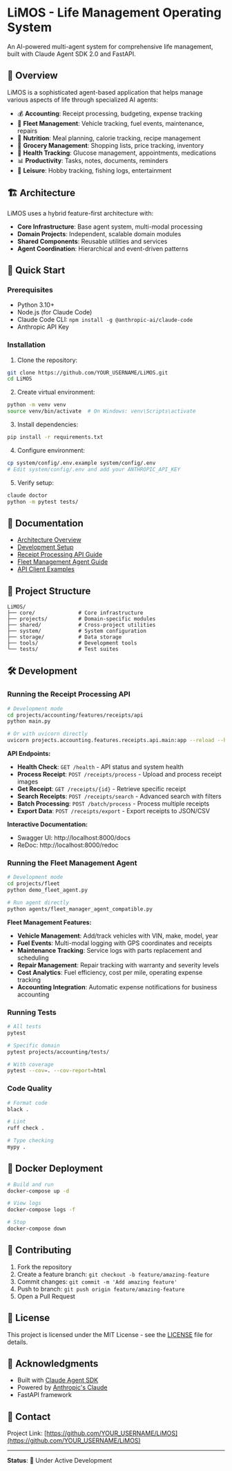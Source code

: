 # LiMOS - Life Management Operating System

An AI-powered multi-agent system for comprehensive life management, built with Claude Agent SDK 2.0 and FastAPI.

## 🎯 Overview

LiMOS is a sophisticated agent-based application that helps manage various aspects of life through specialized AI agents:

- 💰 **Accounting**: Receipt processing, budgeting, expense tracking
- 🚛 **Fleet Management**: Vehicle tracking, fuel events, maintenance, repairs
- 🍎 **Nutrition**: Meal planning, calorie tracking, recipe management
- 🛒 **Grocery Management**: Shopping lists, price tracking, inventory
- 🏥 **Health Tracking**: Glucose management, appointments, medications
- 📊 **Productivity**: Tasks, notes, documents, reminders
- 🎣 **Leisure**: Hobby tracking, fishing logs, entertainment

## 🏗️ Architecture

LiMOS uses a hybrid feature-first architecture with:
- **Core Infrastructure**: Base agent system, multi-modal processing
- **Domain Projects**: Independent, scalable domain modules
- **Shared Components**: Reusable utilities and services
- **Agent Coordination**: Hierarchical and event-driven patterns

## 🚀 Quick Start

### Prerequisites
- Python 3.10+
- Node.js (for Claude Code)
- Claude Code CLI: `npm install -g @anthropic-ai/claude-code`
- Anthropic API Key

### Installation

1. Clone the repository:
```bash
git clone https://github.com/YOUR_USERNAME/LiMOS.git
cd LiMOS
```

2. Create virtual environment:
```bash
python -m venv venv
source venv/bin/activate  # On Windows: venv\Scripts\activate
```

3. Install dependencies:
```bash
pip install -r requirements.txt
```

4. Configure environment:
```bash
cp system/config/.env.example system/config/.env
# Edit system/config/.env and add your ANTHROPIC_API_KEY
```

5. Verify setup:
```bash
claude doctor
python -m pytest tests/
```

## 📖 Documentation

- [Architecture Overview](system/docs/architecture/overview.md)
- [Development Setup](system/docs/development/setup.md)
- [Receipt Processing API Guide](projects/accounting/features/receipts/api/README.md)
- [Fleet Management Agent Guide](projects/fleet/README.md)
- [API Client Examples](projects/accounting/features/receipts/api/examples/client_examples.py)

## 🧩 Project Structure

```
LiMOS/
├── core/              # Core infrastructure
├── projects/          # Domain-specific modules
├── shared/            # Cross-project utilities
├── system/            # System configuration
├── storage/           # Data storage
├── tools/             # Development tools
└── tests/             # Test suites
```

## 🛠️ Development

### Running the Receipt Processing API

```bash
# Development mode
cd projects/accounting/features/receipts/api
python main.py

# Or with uvicorn directly
uvicorn projects.accounting.features.receipts.api.main:app --reload --host 0.0.0.0 --port 8000
```

**API Endpoints:**
- **Health Check**: `GET /health` - API status and system health
- **Process Receipt**: `POST /receipts/process` - Upload and process receipt images
- **Get Receipt**: `GET /receipts/{id}` - Retrieve specific receipt
- **Search Receipts**: `POST /receipts/search` - Advanced search with filters
- **Batch Processing**: `POST /batch/process` - Process multiple receipts
- **Export Data**: `POST /receipts/export` - Export receipts to JSON/CSV

**Interactive Documentation:**
- Swagger UI: http://localhost:8000/docs
- ReDoc: http://localhost:8000/redoc

### Running the Fleet Management Agent

```bash
# Development mode
cd projects/fleet
python demo_fleet_agent.py

# Run agent directly
python agents/fleet_manager_agent_compatible.py
```

**Fleet Management Features:**
- **Vehicle Management**: Add/track vehicles with VIN, make, model, year
- **Fuel Events**: Multi-modal logging with GPS coordinates and receipts
- **Maintenance Tracking**: Service logs with parts replacement and scheduling
- **Repair Management**: Repair tracking with warranty and severity levels
- **Cost Analytics**: Fuel efficiency, cost per mile, operating expense tracking
- **Accounting Integration**: Automatic expense notifications for business accounting

### Running Tests

```bash
# All tests
pytest

# Specific domain
pytest projects/accounting/tests/

# With coverage
pytest --cov=. --cov-report=html
```

### Code Quality

```bash
# Format code
black .

# Lint
ruff check .

# Type checking
mypy .
```

## 🐳 Docker Deployment

```bash
# Build and run
docker-compose up -d

# View logs
docker-compose logs -f

# Stop
docker-compose down
```

## 🤝 Contributing

1. Fork the repository
2. Create a feature branch: `git checkout -b feature/amazing-feature`
3. Commit changes: `git commit -m 'Add amazing feature'`
4. Push to branch: `git push origin feature/amazing-feature`
5. Open a Pull Request

## 📝 License

This project is licensed under the MIT License - see the [LICENSE](LICENSE) file for details.

## 🙏 Acknowledgments

- Built with [Claude Agent SDK](https://docs.anthropic.com/en/docs/claude-code/sdk)
- Powered by [Anthropic's Claude](https://www.anthropic.com/)
- FastAPI framework

## 📧 Contact

Project Link: [https://github.com/YOUR_USERNAME/LiMOS](https://github.com/YOUR_USERNAME/LiMOS)

---

**Status**: 🚧 Under Active Development